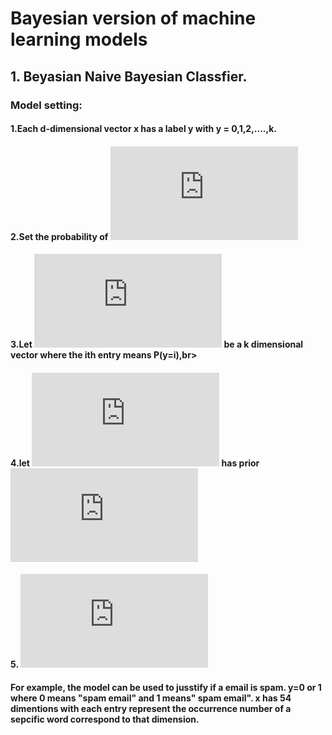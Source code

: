 # Bayesian version of machine learning models 

## 1. Beyasian Naive Bayesian Classfier.
### Model setting: <br>
#### 1.Each d-dimensional vector x has a label y with y = 0,1,2,....,k. 
#### 2.Set the probability of ![alt text](http://latex.codecogs.com/gif.latex?P%28x_n%7C%5Clambda_%7By_n%7D%29%3D%5Cprod_%7Bj%3DI%7D%5EdPoisson%28x_n_%2C_j%7C%5Clambda_%7By_n_%2Cj%7D%29)<br>
#### 3.Let ![alt text](http://latex.codecogs.com/gif.latex?%5Cpi) be a k dimensional vector where the ith entry means P(y=i),br>  


#### 4.let ![alt text](http://latex.codecogs.com/gif.latex?%5Cpi) has prior ![alt text](http://latex.codecogs.com/gif.latex?Dirichlet%28%5Calpha_1%2C...%2C%5Calpha_k%29)<br>
#### 5. ![alt text](http://latex.codecogs.com/gif.latex?for%5C%2C%20i%5Cin%5C%7B1%2C...%2Ck%20%5C%7D%5C%2C%20and%20%5C%2C%20j%20%5Cin%5C%7B1%2C...%2Cd%5C%7D%2C%5C%2C%20%5Clambda_i%2C_j%20%5C%2C%20in%20%5C%2CGamma%28a%2Cb%29)
#### For example, the model can be used to jusstify if a email is spam. y=0 or 1 where 0 means "spam email" and 1 means" spam email". x has 54 dimentions with each entry represent the occurrence number of a sepcific word correspond to that dimension. 
